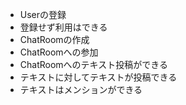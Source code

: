 - Userの登録
- 登録せず利用はできる
- ChatRoomの作成
- ChatRoomへの参加
- ChatRoomへのテキスト投稿ができる
- テキストに対してテキストが投稿できる
- テキストはメンションができる
